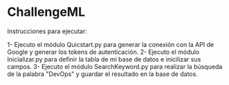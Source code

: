 # ChallengeML

Instrucciones para ejecutar:

1- Ejecuto el módulo Quicstart.py para generar la conexión con la API de Google y generar los tokens de autenticación.
2- Ejecuto el módulo Inicializar.py para definir la tabla de mi base de datos e inicilizar sus campos.
3- Ejecuto el módulo SearchKeyword.py para realizar la búsqueda de la palabra "DevOps" y guardar el resultado en la base de datos.
